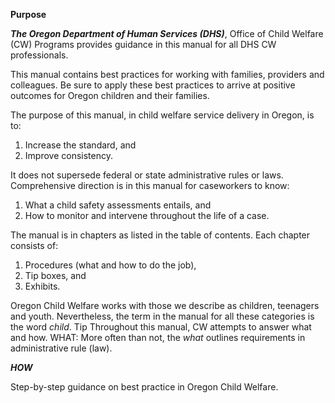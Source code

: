 **Purpose**

***The Oregon Department of Human Services (DHS)***, Office of Child Welfare (CW) Programs provides guidance in this
manual for all DHS CW professionals. 

This manual contains best practices for working with families, providers and
colleagues. Be sure to apply these best practices to arrive at positive outcomes for Oregon children and their families.

The purpose of this manual, in child welfare service delivery in Oregon, is to:
1. Increase the standard, and
1. Improve consistency.

It does not supersede federal or state administrative rules or laws.
Comprehensive direction is in this manual for caseworkers to know:
1. What a child safety assessments entails, and
1. How to monitor and intervene throughout the life of a case.


The manual is in chapters as listed in the table of contents. Each chapter consists of:
1. Procedures (what and how to do the job),
1. Tip boxes, and
1. Exhibits.

Oregon Child Welfare works with those we describe as children, teenagers and youth. Nevertheless, the term in the
manual for all these categories is the word *child*.
Tip
Throughout this manual, CW attempts to answer what and how.
WHAT: More often than not, the *what* outlines requirements in administrative rule (law).

***HOW***

Step-by-step guidance on best practice in Oregon Child Welfare.
